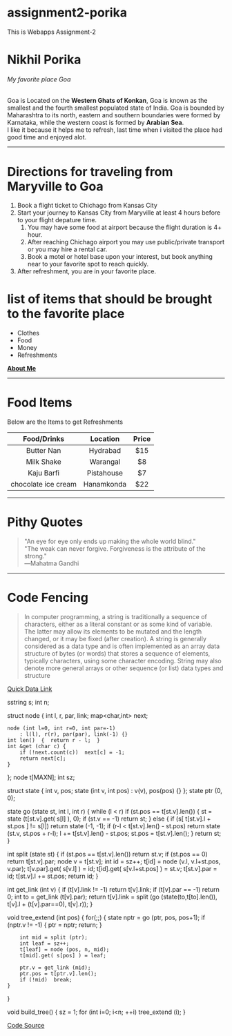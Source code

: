 # assignment2-porika
This is Webapps Assignment-2
# Nikhil Porika
###### My favorite place Goa

Goa is Located on the **Western Ghats of Konkan**, Goa is known as the smallest and the fourth smallest populated state of India. Goa is bounded by Maharashtra to its north, eastern and southern boundaries were formed by Karnataka, while the western coast is formed by **Arabian Sea**.<br> I like it because it helps me to refresh, last time when i visited the place had good time and enjoyed alot.
 
 ---
 # Directions for traveling from Maryville to Goa
1. Book a flight ticket to Chichago from Kansas City
2. Start your journey to Kansas City from Maryville at least 4 hours before to your flight depature time.
    1. You may have some food at airport because the flight duration is 4+ hour.
    2. After reaching Chichago airport you may use public/private transport or you may hire a rental car.
    3. Book a motel or hotel base upon your interest, but book anything near to your favorite spot to reach quickly.
3. After refreshment, you are in your favorite place.

# list of items that should be brought to the favorite place
  - Clothes
  - Food
  - Money
  - Refreshments
  
  **[About Me](AboutMe.md)**

  ---

 # Food Items

Below are the Items to get Refreshments

| Food/Drinks | Location | Price |
| :---: | :---: | :---: |
| Butter Nan | Hydrabad | $15 |
| Milk Shake | Warangal | $8 |
| Kaju Barfi| Pistahouse | $7 |
| chocolate ice cream| Hanamkonda | $22 |

---
# Pithy Quotes


>"An eye for eye only ends up making the whole world blind."<br/>
>"The weak can never forgive. Forgiveness is the attribute of the strong."<br/>
>―Mahatma Gandhi

---
#  Code Fencing

>In computer programming, a string is traditionally a sequence of characters, either as a literal constant or as some kind of variable. The latter may allow its elements to be mutated and the length changed, or it may be fixed (after creation). A string is generally considered as a data type and is often implemented as an array data structure of bytes (or words) that stores a sequence of elements, typically characters, using some character encoding. String may also denote more general arrays or other sequence (or list) data types and structure

[Quick Data Link](https://en.wikipedia.org/wiki/String_(computer_science))


sstring s;
int n;

struct node {
    int l, r, par, link;
    map<char,int> next;

    node (int l=0, int r=0, int par=-1)
        : l(l), r(r), par(par), link(-1) {}
    int len()  {  return r - l;  }
    int &get (char c) {
        if (!next.count(c))  next[c] = -1;
        return next[c];
    }
};
node t[MAXN];
int sz;

struct state {
    int v, pos;
    state (int v, int pos) : v(v), pos(pos)  {}
};
state ptr (0, 0);

state go (state st, int l, int r) {
    while (l < r)
        if (st.pos == t[st.v].len()) {
            st = state (t[st.v].get( s[l] ), 0);
            if (st.v == -1)  return st;
        }
        else {
            if (s[ t[st.v].l + st.pos ] != s[l])
                return state (-1, -1);
            if (r-l < t[st.v].len() - st.pos)
                return state (st.v, st.pos + r-l);
            l += t[st.v].len() - st.pos;
            st.pos = t[st.v].len();
        }
    return st;
}

int split (state st) {
    if (st.pos == t[st.v].len())
        return st.v;
    if (st.pos == 0)
        return t[st.v].par;
    node v = t[st.v];
    int id = sz++;
    t[id] = node (v.l, v.l+st.pos, v.par);
    t[v.par].get( s[v.l] ) = id;
    t[id].get( s[v.l+st.pos] ) = st.v;
    t[st.v].par = id;
    t[st.v].l += st.pos;
    return id;
}

int get_link (int v) {
    if (t[v].link != -1)  return t[v].link;
    if (t[v].par == -1)  return 0;
    int to = get_link (t[v].par);
    return t[v].link = split (go (state(to,t[to].len()), t[v].l + (t[v].par==0), t[v].r));
}

void tree_extend (int pos) {
    for(;;) {
        state nptr = go (ptr, pos, pos+1);
        if (nptr.v != -1) {
            ptr = nptr;
            return;
        }

        int mid = split (ptr);
        int leaf = sz++;
        t[leaf] = node (pos, n, mid);
        t[mid].get( s[pos] ) = leaf;

        ptr.v = get_link (mid);
        ptr.pos = t[ptr.v].len();
        if (!mid)  break;
    }
}

void build_tree() {
    sz = 1;
    for (int i=0; i<n; ++i)
        tree_extend (i);
}

[Code Source](https://cp-algorithms.com/string/suffix-tree-ukkonen.htm)
